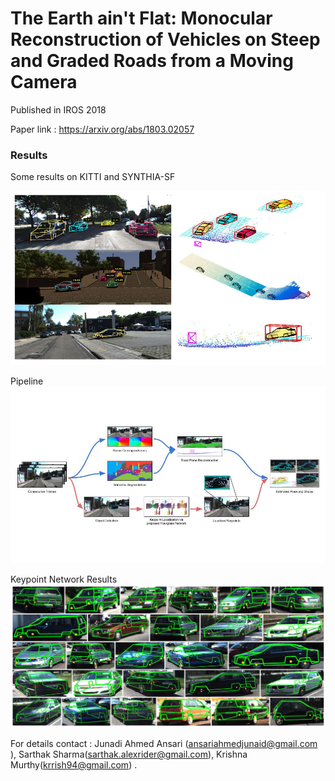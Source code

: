 # The Earth ain't Flat: Monocular Reconstruction of Vehicles on Steep and Graded Roads from a Moving Camera


Published in IROS 2018

Paper link : https://arxiv.org/abs/1803.02057
### Results

Some results on KITTI and SYNTHIA-SF

![Alt text](results.png?raw=true "")
 
 
 Pipeline
![Alt text](./CarShape_36/pipeline.jpg?raw=true "")

Keypoint Network Results
![Alt text](./CarShape_36/wireframe-deck-3.jpg?raw=true "")


For details contact : Junadi Ahmed Ansari (ansariahmedjunaid@gmail.com ), Sarthak Sharma(sarthak.alexrider@gmail.com), Krishna Murthy(krrish94@gmail.com) .

